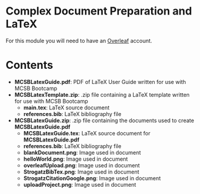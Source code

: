 # Complex Document Preparation and LaTeX 
For this module you will need to have an [Overleaf](https://www.overleaf.com) account. 

# Contents 
* **MCSBLatexGuide.pdf**: PDF of LaTeX User Guide written for use with MCSB Bootcamp
* **MCSBLatexTemplate.zip**: .zip file containing a LaTeX template written for use with MCSB Bootcamp
  - **main.tex**: LaTeX source document
  - **references.bib**: LaTeX bibliography file
* **MCSBLatexGuide.zip**: .zip file containing the documents used to create **MCSBLatexGuide.pdf**
  - **MCSBLatexGuide.tex**: LaTeX source document for **MCSBLatexGuide.pdf**
  - **references.bib**: LaTeX bibliography file
  - **blankDocument.png**: Image used in document 
  - **helloWorld.png**: Image used in document 
  - **overleafUpload.png**: Image used in document 
  - **StrogatzBibTex.png**: Image used in document 
  - **StrogatzCitationGoogle.png**: Image used in document 
  - **uploadProject.png**: Image used in document 
